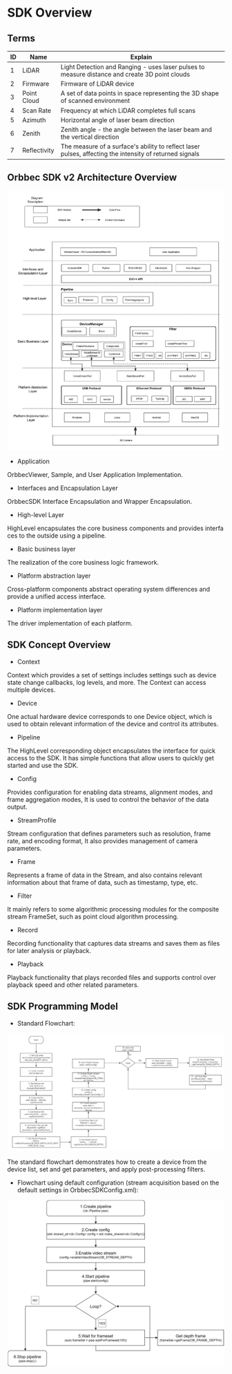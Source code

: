 # SDK  Overview

## Terms

|  ID  |  Name  |  Explain  |
| --- | --- | --- |
|  1  | LiDAR        | Light Detection and Ranging - uses laser pulses to measure distance and create 3D point clouds |
| 2    | Firmware     | Firmware of LiDAR device                                     |
| 3    | Point Cloud  | A set of data points in space representing the 3D shape of scanned environment |
| 4    | Scan Rate    | Frequency at which LiDAR completes full scans                |
| 5    | Azimuth      | Horizontal angle of laser beam direction                     |
| 6    | Zenith       | Zenith angle - the angle between the laser beam and the vertical direction |
| 7    | Reflectivity | The measure of a surface's ability to reflect laser pulses, affecting the intensity of returned signals |

## Orbbec SDK v2 Architecture Overview

![OrbbecSDK v2 Soft Architecture](../Images/Soft_Architecture.png)

- Application

OrbbecViewer, Sample, and User Application Implementation.

- Interfaces and Encapsulation Layer

OrbbecSDK Interface Encapsulation and Wrapper Encapsulation.

- High-level Layer

HighLevel encapsulates the core business components and provides interfaces to the outside using a pipeline.

- Basic business layer

The realization of the core business logic framework.

- Platform abstraction layer

Cross-platform components abstract operating system differences and provide a unified access interface.


- Platform implementation layer 

The driver implementation of each platform.

## SDK Concept Overview

- Context
    

Context which provides a set of settings includes settings such as device state change callbacks, log levels, and more. The Context can access multiple devices.

- Device
    

One actual hardware device corresponds to one Device object, which is used to obtain relevant information of the device and control its attributes.

- Pipeline
    

The HighLevel corresponding object encapsulates the interface for quick access to the SDK. It has simple functions that allow users to quickly get started and use the SDK.

- Config
    

Provides configuration for enabling data streams, alignment modes, and frame aggregation modes,  It is used to control the behavior of the data output. 

- StreamProfile 
    

Stream configuration that defines parameters such as resolution, frame rate, and encoding format, It also provides management of camera parameters.

- Frame
    

Represents a frame of data in the Stream, and also contains relevant information about that frame of data, such as timestamp, type, etc.

- Filter
    

It mainly refers to some algorithmic processing modules for the composite stream FrameSet, such as point cloud algorithm processing.

- Record
    

Recording functionality that captures data streams and saves them as files for later analysis or playback.

- Playback
    

Playback functionality that plays recorded files and supports control over playback speed and other related parameters.


## SDK Programming Model

- Standard Flowchart:

![image.png](../Images/Standard_Flowchart.png)

The standard flowchart demonstrates how to create a device from the device list, set and get parameters, and apply post-processing filters.

- Flowchart using default configuration (stream acquisition based on the default settings in OrbbecSDKConfig.xml):

![image](../Images/Default_Flowchart.png)
